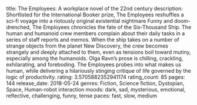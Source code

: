 title: The Employees: A workplace novel of the 22nd century
description: Shortlisted for the International Booker prize, The Employees reshuffles a sci-fi voyage into a riotously original existential nightmare Funny and doom-drenched, The Employees chronicles the fate of the Six-Thousand Ship. The human and humanoid crew members complain about their daily tasks in a series of staff reports and memos. When the ship takes on a number of strange objects from the planet New Discovery, the crew becomes strangely and deeply attached to them, even as tensions boil toward mutiny, especially among the humanoids. Olga Ravn’s prose is chilling, crackling, exhilarating, and foreboding. The Employees probes into what makes us human, while delivering a hilariously stinging critique of life governed by the logic of productivity.
rating: 3.5705882352941174
rating_count: 85
pages: 144
release_date: 2018-05-24
genres: Fiction, Science fiction, Dystopian, Space, Human-robot interaction
moods: dark, sad, mysterious, emotional, reflective, challenging, funny, tense
paces: fast, slow, medium
